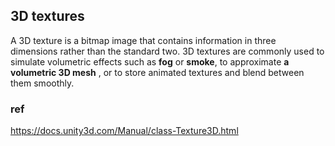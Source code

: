 ## 3D textures

A 3D texture is a bitmap image that contains information in three dimensions rather than the standard two. 3D textures are commonly used to simulate volumetric effects such as **fog** or **smoke**, to approximate **a volumetric 3D mesh**
, or to store animated textures and blend between them smoothly.


### ref
https://docs.unity3d.com/Manual/class-Texture3D.html
